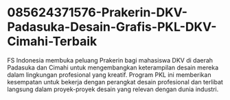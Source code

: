 # 085624371576-Prakerin-DKV-Padasuka-Desain-Grafis-PKL-DKV-Cimahi-Terbaik
FS Indonesia membuka peluang Prakerin bagi mahasiswa DKV di daerah Padasuka dan Cimahi untuk mengembangkan keterampilan desain mereka dalam lingkungan profesional yang kreatif. Program PKL ini memberikan kesempatan untuk bekerja dengan perangkat desain profesional dan terlibat langsung dalam proyek-proyek desain yang relevan dengan dunia industri.

